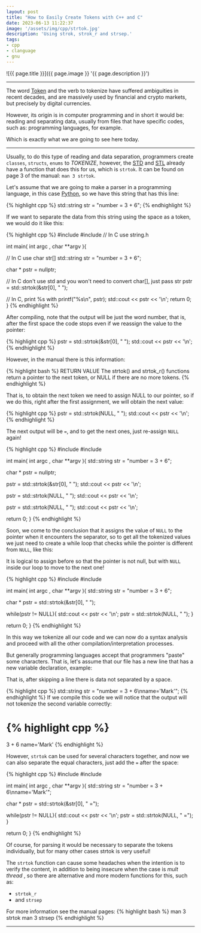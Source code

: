 ```yaml
---
layout: post
title: "How to Easily Create Tokens with C++ and C"
date: 2023-06-13 11:22:37
image: '/assets/img/cpp/strtok.jpg'
description: 'Using strok, strok_r and strsep.'
tags:
- cpp
- clanguage
- gnu
---
```


![{{ page.title }}]({{ page.image }} '{{ page.description }}')

---

The word [Token](https://en.wikipedia.org/wiki/Token) and the verb to tokenize have suffered ambiguities in recent decades, and are massively used by financial and crypto markets, but precisely by digital currencies.

However, its origin is in computer programming and in short it would be: reading and separating data, usually from files that have specific codes, such as: programming languages, for example.

Which is exactly what we are going to see here today.

---

Usually, to do this type of reading and data separation, programmers create `classes`, `structs`, `enums` to *TOKENIZE*, however, the [STD](https://en.wikipedia.org/wiki/C_standard_library) and [STL](https://en.wikipedia.org/wiki/C++_Standard_Library) already have a function that does this for us, which is `strtok`. It can be found on page 3 of the manual: `man 3 strtok`.

Let's assume that we are going to make a parser in a programming language, in this case [Python](https://terminalroot.com/tags#python), so we have this string that has this line:

{% highlight cpp %}
std::string str = "number = 3 + 6";
{% endhighlight %}

If we want to separate the data from this string using the space as a token, we would do it like this:

{% highlight cpp %}
#include <iostream>
#include <cstring> // In C use string.h

int main( int argc , char **argv ){

   // In C use char str[]
   std::string str = "number = 3 + 6";
  
   char * pstr = nullptr;

   // In C don't use std and you won't need to convert char[], just pass str
   pstr = std::strtok(&str[0], " ");

   // In C, print %s with printf("%s\n", pstr);
   std::cout << pstr << '\n';
   return 0;
}
{% endhighlight %}

After compiling, note that the output will be just the word number, that is, after the first space the code stops even if we reassign the value to the pointer:

{% highlight cpp %}
pstr = std::strtok(&str[0], " ");
std::cout << pstr << '\n';
{% endhighlight %}

However, in the manual there is this information:

{% highlight bash %}
RETURN VALUE
        The strtok() and strtok_r() functions return a pointer to the next token, or NULL if there are no more tokens.
{% endhighlight %}

That is, to obtain the next token we need to assign NULL to our pointer, so if we do this, right after the first assignment, we will obtain the next value:

{% highlight cpp %}
pstr = std::strtok(NULL, " ");
std::cout << pstr << '\n';
{% endhighlight %}

The next output will be `=`, and to get the next ones, just re-assign `NULL` again!

{% highlight cpp %}
#include <iostream>
#include <cstring>

int main( int argc , char **argv ){
   std::string str = "number = 3 + 6";

   char * pstr = nullptr;

   pstr = std::strtok(&str[0], " ");
   std::cout << pstr << '\n';

   pstr = std::strtok(NULL, " ");
   std::cout << pstr << '\n';

   pstr = std::strtok(NULL, " ");
   std::cout << pstr << '\n';

   return 0;
}
{% endhighlight %}

Soon, we come to the conclusion that it assigns the value of `NULL` to the pointer when it encounters the separator, so to get all the tokenized values we just need to create a while loop that checks while the pointer is different from `NULL`, like this:

It is logical to assign before so that the pointer is not null, but with `NULL` inside our loop to move to the next one!

{% highlight cpp %}
#include <iostream>
#include <cstring>

int main( int argc , char **argv ){
   std::string str = "number = 3 + 6";

   char * pstr = std::strtok(&str[0], " ");

   while(pstr != NULL){
     std::cout << pstr << '\n';
     pstr = std::strtok(NULL, " ");
   }

   return 0;
}
{% endhighlight %}

In this way we tokenize all our code and we can now do a syntax analysis and proceed with all the other compilation/interpretation processes.

But generally programming languages accept that programmers "paste" some characters. That is, let's assume that our file has a new line that has a new variable declaration, example:

That is, after skipping a line there is data not separated by a space.

{% highlight cpp %}
std::string str = "number = 3 + 6\nname='Mark'";
{% endhighlight %}
If we compile this code we will notice that the output will not tokenize the second variable correctly:

{% highlight cpp %}
=
3
+
6
name='Mark'
{% endhighlight %}

However, `strtok` can be used for several characters together, and now we can also separate the equal characters, just add the `=` after the space:

{% highlight cpp %}
#include <iostream>
#include <cstring>

int main( int argc , char **argv ){
   std::string str = "number = 3 + 6\nname='Mark'";

   char * pstr = std::strtok(&str[0], " =");

   while(pstr != NULL){
     std::cout << pstr << '\n';
     pstr = std::strtok(NULL, " =");
   }

   return 0;
}
{% endhighlight %}

Of course, for parsing it would be necessary to separate the tokens individually, but for many other cases strtok is very useful!

The `strtok` function can cause some headaches when the intention is to verify the content, in addition to being insecure when the case is *mult thread* , so there are alternative and more modern functions for this, such as:
+ `strtok_r`
+ and `strsep`

For more information see the manual pages:
{% highlight bash %}
man 3 strtok
man 3 strsep
{% endhighlight %}

---



